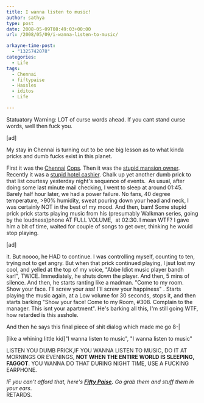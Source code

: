 ```yaml
---
title: I wanna listen to music!
author: sathya
type: post
date: 2008-05-09T08:49:03+00:00
url: /2008/05/09/i-wanna-listen-to-music/

arkayne-time-post:
  - "1325742078"
categories:
  - Life
tags:
  - Chennai
  - fiftypaise
  - Hassles
  - iditos
  - Life

---
```

Statuatory Warning: LOT of curse words ahead. If you cant stand curse words, well then fuck you.

[ad]

My stay in Chennai is turning out to be one big lesson as to what kinda pricks and dumb fucks exist in this planet.

First it was the [Chennai][1] [Cops][2]. Then it was the [stupid mansion owner][3].  Recently it was a [stupid hotel cashier][4]. Chalk up yet another dumb prick to that list courtesy yesterday night's sequence of events.  As usual, after doing some last minute mail checking, I went to sleep at around 01:45. Barely half hour later, we had a power failure. No fans, 40 degree temperature, >90% humidity, sweat pouring down your head and neck, I was certainly NOT in the best of my mood. And then, bam! Some stupid prick prick starts playing music from his (presumably Walkman series, going by the loudness)phone AT FULL VOLUME,  at 02:30. I mean WTF? I gave him a bit of time, waited for couple of songs to get over, thinking he would stop playing.

<!--more-->

[ad]

it. But noooo, he HAD to continue. I was controlling myself, counting to ten, trying not to get angry. But when that prick continued playing, I jsut lost my cool, and yelled at the top of my voice, "Abbe Idiot music player bandh kar!", TWICE. Immediately, he shuts down the player. And then, 5 mins of silence. And then, he starts ranting like a madman. "Come to my room. Show your face. I'll screw your ass! I'll screw your happiness" <curses more in Tamil>. Starts playing the music again, at a Low volume for 30 seconds, stops it, and then starts barking "Show your face! Come to my Room, #308. Complain to the manager. This isnt your apartment". He's barking all this, I'm still going WTF, how retarded is this asshole.

And then he says this final piece of shit dialog which made me go 8-|

[like a whining little kid]"I wanna listen to music", "I wanna listen to music"

LISTEN YOU DUMB PRICK,IF YOU WANNA LISTEN TO MUSIC, DO IT AT MORNINGS OR EVENINGS, **NOT WHEN THE ENTIRE WORLD IS SLEEPING, FAGGOT**. YOU WANNA DO THAT DURING NIGHT TIME, USE A FUCKING EARPHONE.

_IF you can't afford that, here's **[Fifty Paise][5].** Go grab them and stuff them in your ears_.  
RETARDS.

 [1]: https://sathyabh.at/2008/01/13/my-room-gets-raided/
 [2]: https://sathyabh.at/2008/01/15/the-reason-why-my-room-was-raided/
 [3]: https://sathyabh.at/2008/01/19/my-laptop-chronicles-obtainingor-trying-to-obtain-a-bsnl-evdo-connection-part-1/
 [4]: https://sathyabh.at/2008/04/06/the-idiotic-hotel-cashier/
 [5]: https://www.fiftypaise.com/
